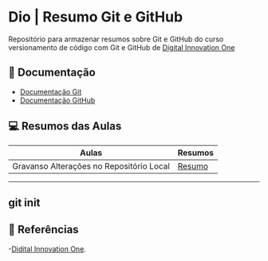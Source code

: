 # Dio | Resumo Git e GitHub

Repositório para armazenar resumos sobre Git e GitHub do curso versionamento de código com Git e GitHub de [Digital Innovation One](https://www.dio.me)

## :open_file_folder: Documentação

- [Documentação Git](https://git-scm.com/doc)
- [Documentação GitHub](https://docs.github.com/)

## :computer: Resumos das Aulas

| Aulas | Resumos |
|-------|---------|
| Gravanso Alterações no Repositório Local | [Resumo]() |

---
git init
---

## :monocle_face:	Referências
-[Didital Innovation One](https://www.dio.me).







